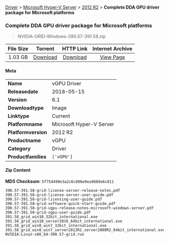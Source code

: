
[Driver](/README.md)  >  [Microsoft Hyper-V Server](/index/Driver/Microsoft_Hyper-V_Server.md)  >  [2012 R2](/index/Driver/Microsoft_Hyper-V_Server/2012_R2.md)  >  **Complete DDA GPU driver package for Microsoft platforms**


###    Complete DDA GPU driver package for Microsoft platforms

> NVIDIA-GRID-Windows-390.57-391.58.zip   


| **File Size** | **Torrent**  | **HTTP Link** | **Internet Archive** |
|:-------------:|:------------:|:-------------:|:--------------------:|
| 1.03 GB |  [Download](https://archive.org/download/nvgpu_NVIDIA-GRID-Windows-390.57-391.58.zip_2n84p8c8/nvgpu_NVIDIA-GRID-Windows-390.57-391.58.zip_2n84p8c8_archive.torrent)       | [Download](https://archive.org/compress/nvgpu_NVIDIA-GRID-Windows-390.57-391.58.zip_2n84p8c8) | [View Page](https://archive.org/details/nvgpu_NVIDIA-GRID-Windows-390.57-391.58.zip_2n84p8c8)       |

#### Meta

<table>
<tr><td><strong>Name</strong></td><td>vGPU Driver</td></tr>
<tr><td><strong>Releasedate</strong></td><td>2018-05-15</td></tr>
<tr><td><strong>Version</strong></td><td>6.1</td></tr>
<tr><td><strong>Downloadtype</strong></td><td>Image</td></tr>
<tr><td><strong>Linktype</strong></td><td>Current</td></tr>
<tr><td><strong>Platformname</strong></td><td>Microsoft Hyper-V Server</td></tr>
<tr><td><strong>Platformversion</strong></td><td>2012 R2</td></tr>
<tr><td><strong>Productname</strong></td><td>vGPU</td></tr>
<tr><td><strong>Category</strong></td><td>Driver</td></tr>
<tr><td><strong>Productfamilies</strong></td><td><code>['vGPU']</code></td></tr>
</table>

#### Zip Content

**MD5 Checksum**: `5f754490e3a2c6c896e9ea9688e6c811`

```text
390.57-391.58-grid-license-server-release-notes.pdf
390.57-391.58-grid-license-server-user-guide.pdf
390.57-391.58-grid-licensing-user-guide.pdf
390.57-391.58-grid-software-quick-start-guide.pdf
390.57-391.58-grid-vgpu-release-notes-microsoft-windows-server.pdf
390.57-391.58-grid-vgpu-user-guide.pdf
391.58_grid_win10_32bit_international.exe
391.58_grid_win10_server2016_64bit_international.exe
391.58_grid_win8_win7_32bit_international.exe
391.58_grid_win8_win7_server2012R2_server2008R2_64bit_international.exe
NVIDIA-Linux-x86_64-390.57-grid.run
```